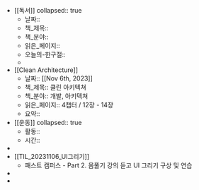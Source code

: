 - [[독서]]
  collapsed:: true
	- 날짜::
	- 책_제목::
	- 책_분야::
	- 읽은_페이지::
	- 오늘의-한구절::
	-
- [[Clean Architecture]]
	- 날짜:: [[Nov 6th, 2023]]
	- 책_제목:: 클린 아키텍쳐
	- 책_분야:: 개발, 아키텍쳐
	- 읽은_페이지:: 4챕터 / 12장 - 14장
	- 요약::
- [[운동]]
  collapsed:: true
	- 활동::
	- 시간::
-
- [[TIL_20231106_UI그리기]]
	- 패스트 캠퍼스 - Part 2. 몸풀기 강의 듣고 UI 그리기 구상 및 연습
-
-